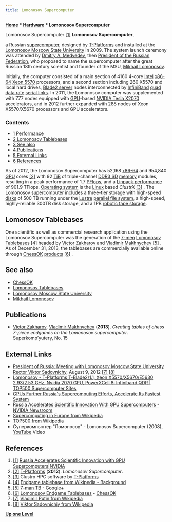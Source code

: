 ```yaml
---
title: Lomonosov Supercomputer
---
```

**[Home](Home "Home") \* [Hardware](Hardware "Hardware") \* Lomonosov Supercomputer**



 [](http://www.nvidia.in/object/nvidia-russia-supercomputer-press-20110615-in.html) Lomonosov Supercomputer <a id="cite-note-1" href="#cite-ref-1">[1]</a> 
**Lomonosov Supercomputer**,  

a Russian [supercomputer](https://en.wikipedia.org/wiki/Supercomputer), designed by [T-Platforms](https://en.wikipedia.org/wiki/T-Platforms) and installed at the [Lomonosov Moscow State University](Moscow_State_University "Moscow State University") in 2009. The system launch ceremony was attended by [Dmitry A. Medvedev](https://en.wikipedia.org/wiki/Dmitry_Medvedev), then [President of the Russian Federation](https://en.wikipedia.org/wiki/President_of_Russia), who proposed to name the supercomputer after the great Russian 18th century scientist and founder of the MSU, [Mikhail Lomonosov](Mathematician#MLomonosov "Mathematician"). 


Initially, the computer consisted of a main section of 4160 4-core [Intel](Intel "Intel") [x86-64](X86-64 "X86-64") [Xeon 5570](https://en.wikipedia.org/wiki/List_of_Intel_Xeon_microprocessors#.22Gainestown.22_.2845_nm.29) processors, and a second section including 260 X5570 and local hard drives, [Blade2 server](https://en.wikipedia.org/wiki/Blade_server) nodes interconnected by [InfiniBand](https://en.wikipedia.org/wiki/InfiniBand) [quad data rate](https://en.wikipedia.org/wiki/Quad_data_rate) [serial links](https://en.wikipedia.org/wiki/Serial_communication). In 2011, the Lomonosov computer was supplemented with 777 nodes equipped with [GPU](GPU "GPU")-based [NVIDIA Tesla X2070](https://en.wikipedia.org/wiki/Tesla_%28microarchitecture%29) accelerators, and in 2012 further expanded with 288 nodes of Xeon X5570/X5670 processors and GPU accelerators. 



### Contents


* [1 Performance](#performance)
* [2 Lomonosov Tablebases](#lomonosov-tablebases)
* [3 See also](#see-also)
* [4 Publications](#publications)
* [5 External Links](#external-links)
* [6 References](#references)






As of 2012, the Lomonosov Supercomputer has 52,168 [x86-64](X86-64 "X86-64") and 954,840 [GPU](GPU "GPU") cores <a id="cite-note-2" href="#cite-ref-2">[2]</a> with 92 [TiB](https://en.wikipedia.org/wiki/Tebibyte) of triple-channel [DDR3 SD](https://en.wikipedia.org/wiki/DDR3_SDRAM) [memory](Memory "Memory") modules, resulting in a peak performance of 1.7 [PFlops](https://en.wikipedia.org/wiki/FLOPS), and a [Linpack performance](https://en.wikipedia.org/wiki/LINPACK_benchmarks) of 901.9 TFlops. [Operating system](https://en.wikipedia.org/wiki/Operating_system) is the [Linux](Linux "Linux") based *ClustrX* <a id="cite-note-3" href="#cite-ref-3">[3]</a> . The Lomonosov supercomputer includes a three-tier storage with high-speed [disks](https://en.wikipedia.org/wiki/Disk_storage) of 500 TB running under the [Lustre](https://en.wikipedia.org/wiki/Lustre_%28file_system%29) [parallel file system](https://en.wikipedia.org/wiki/Clustered_file_system#Distributed_file_systems), a high-speed, highly-reliable 300TB disk storage, and a 1PB [robotic tape storage](https://en.wikipedia.org/wiki/Computer_data_storage#Robotic_storage).



## Lomonosov Tablebases


One scientific as well as commercial research application using the Lomonosov Supercomputer was the generation of the [7-men](Endgame_Tablebases#7-men "Endgame Tablebases") [Lomonosov Tablebases](Lomonosov_Tablebases "Lomonosov Tablebases") <a id="cite-note-4" href="#cite-ref-4">[4]</a> headed by [Victor Zakharov](Victor_Zakharov "Victor Zakharov") and [Vladimir Makhnychev](Vladimir_Makhnychev "Vladimir Makhnychev") <a id="cite-note-5" href="#cite-ref-5">[5]</a> . As of December 31, 2013, the tablebases are commercially available online through [ChessOK](ChessOK "ChessOK") [products](ChessOK#Products "ChessOK") <a id="cite-note-6" href="#cite-ref-6">[6]</a> .



## See also


* [ChessOK](ChessOK "ChessOK")
* [Lomonosov Tablebases](Lomonosov_Tablebases "Lomonosov Tablebases")
* [Lomonosov Moscow State University](Moscow_State_University "Moscow State University")
* [Mikhail Lomonosov](Mathematician#MLomonosov "Mathematician")


## Publications


* [Victor Zakharov](Victor_Zakharov "Victor Zakharov"), [Vladimir Makhnychev](Vladimir_Makhnychev "Vladimir Makhnychev") (**2013**). *Creating tables of chess 7-piece endgames on the Lomonosov supercomputer*. Superkomp’yutery, No. 15


## External Links


* [President of Russia: Meeting with Lomonosov Moscow State University Rector Viktor Sadovnichy](http://eng.kremlin.ru/news/4279), August 9, 2012 <a id="cite-note-7" href="#cite-ref-7">[7]</a> <a id="cite-note-8" href="#cite-ref-8">[8]</a>
* [Lomonosov - T-Platforms T-Blade2/1.1, Xeon X5570/X5670/E5630 2.93/2.53 GHz, Nvidia 2070 GPU, PowerXCell 8i Infiniband QDR | TOP500 Supercomputer Sites](http://www.top500.org/system/177421)
* [GPUs Further Russia's Supercomputing Efforts, Accelerate Its Fastest System](http://blogs.nvidia.com/blog/2013/10/02/russia-supercomputers/)
* [Russia Accelerates Scientific Innovation With GPU Supercomputers - NVIDIA Newsroom](http://pressroom.nvidia.com/easyir/customrel.do?easyirid=A0D622CE9F579F09&version=live&releasejsp=release_157&xhtml=true&prid=767897)
* [Supercomputing in Europe from Wikipedia](https://en.wikipedia.org/wiki/Supercomputing_in_Europe)
* [TOP500 from Wikipedia](https://en.wikipedia.org/wiki/TOP500)
* Суперкомпьютер "Ломоносов" - Lomonosov Supercomputer (2008), [YouTube](https://en.wikipedia.org/wiki/YouTube) Video


 
## References


1. <a id="cite-ref-1" href="#cite-note-1">[1]</a> [Russia Accelerates Scientific Innovation with GPU Supercomputers|NVIDIA](http://www.nvidia.in/object/nvidia-russia-supercomputer-press-20110615-in.html)
2. <a id="cite-ref-2" href="#cite-note-2">[2]</a> [T-Platforms](https://en.wikipedia.org/wiki/T-Platforms) (**2012**). *Lomonosov Supercomputer*.
3. <a id="cite-ref-3" href="#cite-note-3">[3]</a> Clustrx HPC software by [T-Platforms](https://en.wikipedia.org/wiki/T-Platforms)
4. <a id="cite-ref-4" href="#cite-note-4">[4]</a> [Endgame tablebase from Wikipedia - Background](https://en.wikipedia.org/wiki/Endgame_tablebase#Background)
5. <a id="cite-ref-5" href="#cite-note-5">[5]</a> [7-man TB](https://plus.google.com/100454521496393505718/posts) - [Google+](https://en.wikipedia.org/wiki/Google%2B)
6. <a id="cite-ref-6" href="#cite-note-6">[6]</a> [Lomonosov Endgame Tablebases](http://chessok.com/?page_id=27966) - [ChessOK](ChessOK "ChessOK")
7. <a id="cite-ref-7" href="#cite-note-7">[7]</a> [Vladimir Putin from Wikipedia](https://en.wikipedia.org/wiki/Vladimir_Putin)
8. <a id="cite-ref-8" href="#cite-note-8">[8]</a> [Viktor Sadovnichiy from Wikipedia](https://en.wikipedia.org/wiki/Viktor_Sadovnichiy)

**[Up one Level](Hardware "Hardware")**







 
